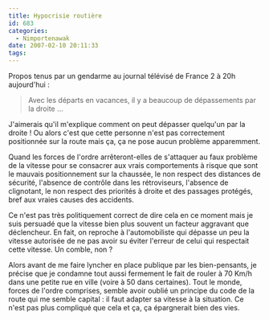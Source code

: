 ```yaml
---
title: Hypocrisie routière
id: 683
categories:
  - Nimportenawak
date: 2007-02-10 20:11:33
tags:
---
```


Propos tenus par un gendarme au journal télévisé de France 2 à 20h aujourd'hui&nbsp;:
 > Avec les départs en vacances, il y a beaucoup de dépassements par la droite … 

J'aimerais qu'il m'explique comment on peut dépasser quelqu'un par la droite&nbsp;! Ou alors c'est que cette personne n'est pas correctement positionnée sur la route mais ça, ça ne pose aucun problème apparemment.

Quand les forces de l'ordre arrêteront-elles de s'attaquer au faux problème de la vitesse pour se consacrer aux vrais comportements à risque que sont le mauvais positionnement sur la chaussée, le non respect des distances de sécurité, l'absence de contrôle dans les rétroviseurs, l'absence de clignotant, le non respect des priorités à droite et des passages protégés, bref aux vraies causes des accidents.

Ce n'est pas très politiquement correct de dire cela en ce moment mais je suis persuadé que la vitesse bien plus souvent un facteur aggravant que déclencheur. En fait, on reproche à l'automobiliste qui dépasse un peu la vitesse autorisée de ne pas avoir su éviter l'erreur de celui qui respectait cette vitesse. Un comble, non&nbsp;?

Alors avant de me faire lyncher en place publique par les bien-pensants, je précise que je condamne tout aussi fermement le fait de rouler à 70 Km/h dans une petite rue en ville (voire à 50 dans certaines). Tout le monde, forces de l'ordre comprises, semble avoir oublié un principe du code de la route qui me semble capital&nbsp;: il faut adapter sa vitesse à la situation. Ce n'est pas plus compliqué que cela et ça, ça épargnerait bien des vies.